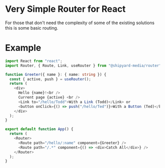# Very Simple Router for React

For those that don't need the complexity of some of the existing solutions this is some basic routing.

# Example

```typescript
import React from "react";
import Router, { Route, Link, useRouter } from "@shipyard-media/router";

function Greeter({ name }: { name: string }) {
  const { active, push } = useRouter();
  return (
    <div>
      Hello {name}!<br />
      Current page {active} <br />
      <Link to="/hello/Todd">With a Link (Todd)</Link> or
      <button onClick={() => push("/hello/Ted")}>With a Button (Ted)</button>
    </div>
  );
}

export default function App() {
  return (
    <Router>
      <Route path="/hello/:name" component={Greeter} />
      <Route path="/.*" component={() => <div>Catch All</div>} />
    </Router>
  );
}
```
